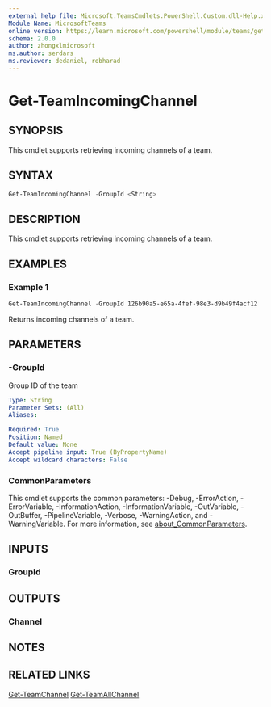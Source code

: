```yaml
---
external help file: Microsoft.TeamsCmdlets.PowerShell.Custom.dll-Help.xml
Module Name: MicrosoftTeams
online version: https://learn.microsoft.com/powershell/module/teams/get-teamincomingchannel
schema: 2.0.0
author: zhongxlmicrosoft
ms.author: serdars
ms.reviewer: dedaniel, robharad
---
```


# Get-TeamIncomingChannel

## SYNOPSIS
This cmdlet supports retrieving incoming channels of a team.

## SYNTAX
```PowerShell
Get-TeamIncomingChannel -GroupId <String>
```

## DESCRIPTION
This cmdlet supports retrieving incoming channels of a team.

## EXAMPLES

### Example 1
```PowerShell
Get-TeamIncomingChannel -GroupId 126b90a5-e65a-4fef-98e3-d9b49f4acf12
```

Returns incoming channels of a team.

## PARAMETERS

### -GroupId
Group ID of the team

```yaml
Type: String
Parameter Sets: (All)
Aliases:

Required: True
Position: Named
Default value: None
Accept pipeline input: True (ByPropertyName)
Accept wildcard characters: False
```

### CommonParameters
This cmdlet supports the common parameters: -Debug, -ErrorAction, -ErrorVariable, -InformationAction, -InformationVariable, -OutVariable, -OutBuffer, -PipelineVariable, -Verbose, -WarningAction, and -WarningVariable. For more information, see [about_CommonParameters](https://go.microsoft.com/fwlink/?LinkID=113216).

## INPUTS

### GroupId

## OUTPUTS

### Channel

## NOTES

## RELATED LINKS
[Get-TeamChannel](Get-TeamChannel.md)
[Get-TeamAllChannel](Get-TeamAllChannel.md)

